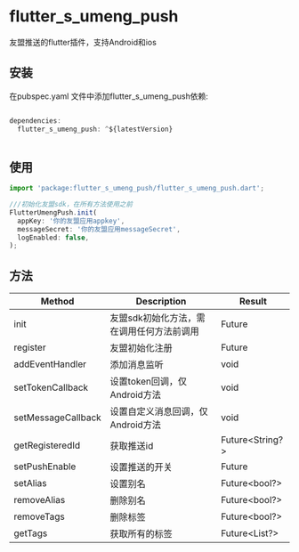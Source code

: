 # flutter_s_umeng_push

友盟推送的flutter插件，支持Android和ios

## 安装

在pubspec.yaml 文件中添加flutter_s_umeng_push依赖:

```javascript

dependencies:
  flutter_s_umeng_push: ^${latestVersion}
  
```

## 使用

```javascript
import 'package:flutter_s_umeng_push/flutter_s_umeng_push.dart';

///初始化友盟sdk，在所有方法使用之前
FlutterUmengPush.init(
  appKey: '你的友盟应用appkey',
  messageSecret: '你的友盟应用messageSecret',
  logEnabled: false,
);

```

## 方法

|Method|Description  |Result|
|--|--|--|
| init | 友盟sdk初始化方法，需在调用任何方法前调用 |Future|
| register | 友盟初始化注册 |Future|
| addEventHandler | 添加消息监听 |void|
| setTokenCallback | 设置token回调，仅Android方法 |void|
| setMessageCallback | 设置自定义消息回调，仅Android方法 |void|
| getRegisteredId | 获取推送id |Future<String?>|
| setPushEnable | 设置推送的开关 |Future|
| setAlias | 设置别名 |Future<bool?>|
| removeAlias | 删除别名 |Future<bool?>|
| removeTags | 删除标签 |Future<bool?>|
| getTags | 获取所有的标签 |Future<List<dynamic>?>|
